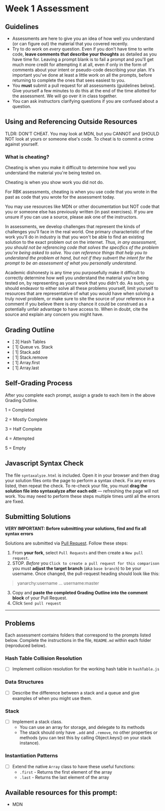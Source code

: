 # Week 1 Assessment

## Guidelines

- Assessments are here to give you an idea of how well you understand (or can figure out) the material that you covered recently.
- Try to do work on *every* question. Even if you don't have time to write code, **leave comments that describe your thoughts** as detailed as you have time for. Leaving a prompt blank is to fail a prompt and you'll get much more credit for attempting it at all, even if only in the form of comments about your intent or pseudo-code describing your plan. It's important you've done at least a little work on all the prompts, before returning to complete the ones that sees easiest to you.
- You **must** submit a pull request for all assessments (guidelines below). Give yourself a few minutes to do this at the end of the time allotted for the assessment. We will go over it in class together.
- You can ask instructors clarifying questions if you are confused about a question.

## Using and Referencing Outside Resources

TLDR: DON'T CHEAT. You may look at MDN, but you CANNOT and SHOULD NOT look at yours or someone else's code. To cheat is to commit a crime against yourself.

### What is cheating?

Cheating is when you make it difficult to determine how well you understand the material you're being tested on.

Cheating is when you show work you did not do.

For RBK assessments, cheating is when you use code that you wrote in the past as code that you wrote for the assessment today.

You may use resources like MDN or other documentation but NOT code that you or someone else has previously written (in past exercises). If you are unsure if you can use a source, please ask one of the instructors.

In assessments, we develop challenges that represent the kinds of challenges you'll face in the real world. One primary characteristic of the work you'll do in industry is that you won't be able to find an existing solution to the exact problem out on the internet. *Thus, in any assessment, you should not be referencing code that solves the specifics of the problem you're being asked to solve. You can reference things that help you to understand the problem at hand, but not if they subvert the intent for the prompt to be an assessment of what you personally understand.*

Academic dishonesty is any time you purposefully make it difficult to correctly determine how well you understand the material you're being tested on, by representing as yours work that you didn't do. As such, you should endeavor to either solve all these problems yourself, limit yourself to resources that are representative of what you would have when solving a truly novel problem, or make sure to site the source of your reference in a comment if you believe there is *any* chance it could be construed as a potentially unfair advantage to have access to. When in doubt, cite the source and explain any concern you might have.

## Grading Outline

- [ 3] Hash Tables
- [ 1] Queue vs. Stack
- [ 1] Stack.add
- [ 1] Stack.remove
- [ 1] Array.first
- [ 1] Array.last

## Self-Grading Process

After you complete each prompt, assign a grade to each item in the above Grading Outline.

1 = Completed

2 = Mostly Complete

3 = Half Complete

4 = Attempted

5 = Empty


## Javascript Syntax Check

The file `syntaxalyze.html` is included. Open it in your browser and then drag your solution files onto the page to perform a syntax check. Fix any errors listed, then repeat the check. To re-check your file, you must **drag the solution file into syntaxalyze after each edit** &mdash; refreshing the page will not work. You may need to perform these steps multiple times until all the errors are fixed.

## Submitting Solutions

**VERY IMPORTANT: Before submitting your solutions, find and fix all syntax errors**

Solutions are submitted via [Pull Request](https://help.github.com/articles/using-pull-requests). Follow these steps:

1. From **your fork**, select `Pull Requests` and then create a `New pull request`.
2. STOP. *Before* you `Click to create a pull request for this comparison` you must **adjust the target branch** (aka `base branch`) to be your username. Once changed, the pull-request heading should look like this:

  > yanarchy:username ... username:master

3. Copy and **paste the completed Grading Outline into the comment block** of your Pull Request.
4. Click `Send pull request`

---


## Problems

Each assessment contains folders that correspond to the prompts listed below. Complete the instructions in the file, `README.md` within each folder (reproduced below).

### Hash Table Collision Resolution
* [ ] Implement collision resolution for the working hash table in `hashTable.js`

### Data Structures
* [ ] Describe the difference between a stack and a queue and give examples of when you might use them.

### Stack
* [ ] Implement a stack class.
  * You can use an array for storage, and delegate to its methods
  * The stack should only have `.add` and `.remove`, no other properties or methods (you can test this by calling Object.keys() on your stack instance).

### Instantiation Patterns
* [ ] Extend the native `Array` class to have these useful functions:
  * `.first` - Returns the first element of the array
  * `.last` - Returns the last element of the array

## Available resources for this prompt:
* MDN
